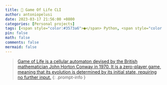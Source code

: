 ```yaml
---
title: 👾 Game Of Life CLI
author: antoniopelusi
date: 2023-03-17 21:56:00 +0800
categories: [Personal projects]
tags: [<span style="color:#3573a6">●</span> Python, <span style="color:#89e051">●</span> Shell]
pin: false
math: false
comments: false
mermaid: false
---
```


[GithubLink]: https://github.com/antoniopelusi/game-of-life-CLI

> [Game of Life is a cellular automaton devised by the British mathematician John Horton Conway in 1970. It is a zero-player game, meaning that its evolution is determined by its initial state, requiring no further input.][GithubLink]
{: .prompt-info }